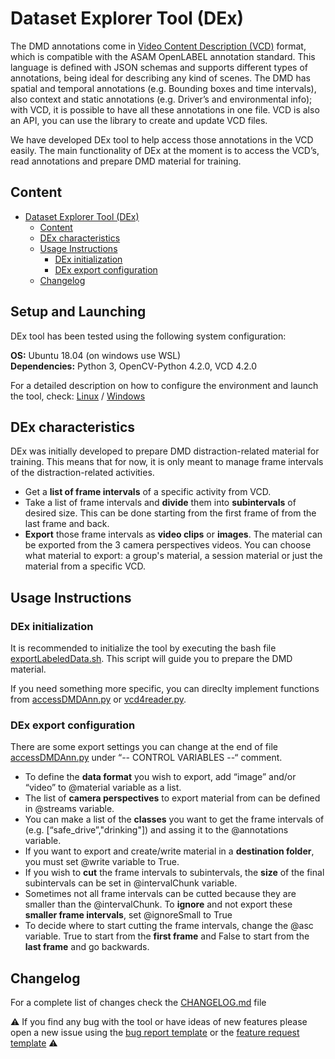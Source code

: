 # Dataset Explorer Tool (DEx)
The DMD annotations come in [Video Content Description (VCD)](https://vcd.vicomtech.org/) format, which is compatible with the ASAM OpenLABEL annotation standard.
This language is defined with JSON schemas and supports different types of annotations, being ideal for describing any kind of scenes.
The DMD has spatial and temporal annotations (e.g. Bounding boxes and time intervals), also context and static annotations (e.g. Driver’s and environmental info); with VCD, it is possible to have all these annotations in one file. VCD is also an API, you can use the library to create and update VCD files.

We have developed DEx tool to help access those annotations in the VCD easily. The main functionality of DEx at the moment is to access the VCD’s, read annotations and prepare DMD material for training.

## Content
- [Dataset Explorer Tool (DEx)](#dataset-explorer-tool-dex)
  - [Content](#content)
  - [DEx characteristics](#dex-characteristics)
  - [Usage Instructions](#usage-instructions)
    - [DEx initialization](#dex-initialization)
    - [DEx export configuration](#dex-export-configuration)
  - [Changelog](#changelog)

## Setup and Launching
DEx tool has been tested using the following system configuration:

**OS:**           Ubuntu 18.04 (on windows use WSL) <br>
**Dependencies:** Python 3, OpenCV-Python 4.2.0, VCD 4.2.0                        

For a detailed description on how to configure the environment and launch the tool, check: [Linux](../docs/setup_linux.md) / [Windows](../docs/setup_windows.md)

## DEx characteristics
DEx was initially developed to prepare DMD distraction-related material for training. This means that for now,  it is only meant to manage frame intervals of the distraction-related activities. 

- Get a **list of frame intervals** of a specific activity from VCD.
- Take a list of frame intervals and **divide** them into **subintervals** of desired size. This can be done starting from the first frame of from the last frame and back.
- **Export** those frame intervals as **video clips** or **images**. The material can be exported from the 3 camera perspectives videos. You can choose what material to export: a group's material, a session material or just the material from a specific VCD.

## Usage Instructions
### DEx initialization 
It is recommended to initialize the tool by executing the bash file [exportLabeledData.sh](./exportLabeledData.sh). This script will guide you to prepare the DMD material. 

If you need something more specific, you can direclty implement functions from [accessDMDAnn.py](./accessDMDAnn.py) or [vcd4reader.py](./vcd4Reader.py).

### DEx export configuration
There are some export settings you can change at the end of file [accessDMDAnn.py](./accessDMDAnn.py) under “-- CONTROL VARIABLES --“ comment.
- To define the **data format** you wish to export, add “image” and/or “video” to @material variable as a list.
- The list of **camera perspectives** to export material from can be defined in @streams variable.
- You can make a list of the **classes** you want to get the frame intervals of (e.g. [“safe_drive”,"drinking"]) and assing it to the @annotations variable.
- If you want to export and create/write material in a **destination folder**, you must set @write variable to True.
- If you wish to **cut** the frame intervals to subintervals, the **size** of the final subintervals can be set in @intervalChunk variable. 
- Sometimes not all frame intervals can be cutted because they are smaller than the @intervalChunk. To **ignore** and not export these **smaller frame intervals**, set @ignoreSmall to True
- To decide where to start cutting the frame intervals, change the @asc variable. True to start from the **first frame** and False to start from the **last frame** and go backwards.

## Changelog
For a complete list of changes check the [CHANGELOG.md](../CHANGELOG.md) file

:warning: If you find any bug with the tool or have ideas of new features please open a new issue using the [bug report template](../docs/issue_bug_template.md) or the [feature request template](../docs/issue_feature_template.md) :warning:
